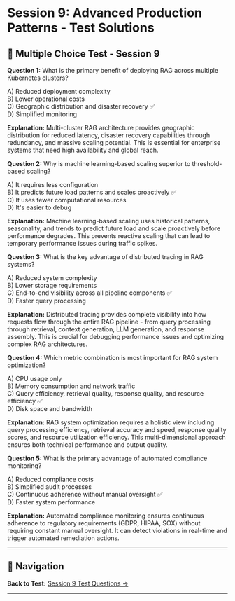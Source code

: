 # Session 9: Advanced Production Patterns - Test Solutions

## 📝 Multiple Choice Test - Session 9

**Question 1:** What is the primary benefit of deploying RAG across multiple Kubernetes clusters?  

A) Reduced deployment complexity  
B) Lower operational costs  
C) Geographic distribution and disaster recovery ✅  
D) Simplified monitoring  

**Explanation:** Multi-cluster RAG architecture provides geographic distribution for reduced latency, disaster recovery capabilities through redundancy, and massive scaling potential. This is essential for enterprise systems that need high availability and global reach.

**Question 2:** Why is machine learning-based scaling superior to threshold-based scaling?  

A) It requires less configuration  
B) It predicts future load patterns and scales proactively ✅  
C) It uses fewer computational resources  
D) It's easier to debug  

**Explanation:** Machine learning-based scaling uses historical patterns, seasonality, and trends to predict future load and scale proactively before performance degrades. This prevents reactive scaling that can lead to temporary performance issues during traffic spikes.

**Question 3:** What is the key advantage of distributed tracing in RAG systems?  

A) Reduced system complexity  
B) Lower storage requirements  
C) End-to-end visibility across all pipeline components ✅  
D) Faster query processing  

**Explanation:** Distributed tracing provides complete visibility into how requests flow through the entire RAG pipeline - from query processing through retrieval, context generation, LLM generation, and response assembly. This is crucial for debugging performance issues and optimizing complex RAG architectures.

**Question 4:** Which metric combination is most important for RAG system optimization?  

A) CPU usage only  
B) Memory consumption and network traffic  
C) Query efficiency, retrieval quality, response quality, and resource efficiency ✅  
D) Disk space and bandwidth  

**Explanation:** RAG system optimization requires a holistic view including query processing efficiency, retrieval accuracy and speed, response quality scores, and resource utilization efficiency. This multi-dimensional approach ensures both technical performance and output quality.

**Question 5:** What is the primary advantage of automated compliance monitoring?  

A) Reduced compliance costs  
B) Simplified audit processes  
C) Continuous adherence without manual oversight ✅  
D) Faster system performance  

**Explanation:** Automated compliance monitoring ensures continuous adherence to regulatory requirements (GDPR, HIPAA, SOX) without requiring constant manual oversight. It can detect violations in real-time and trigger automated remediation actions.

---

## 🧭 Navigation

**Back to Test:** [Session 9 Test Questions →](Session9_ModuleB_Enterprise_Architecture.md#multiple-choice-test-session-9)

---
